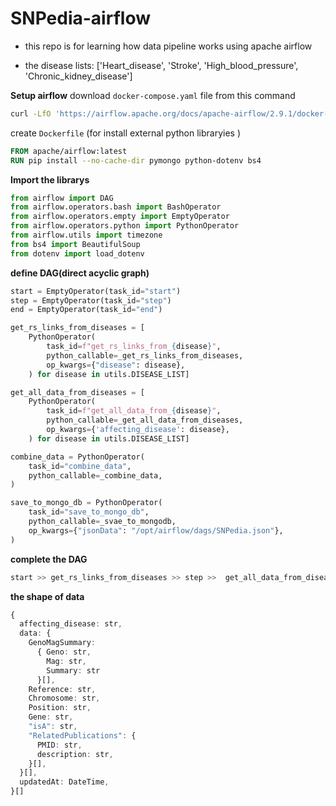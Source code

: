 # SNPedia-airflow

- this repo is for learning how data pipeline works using apache airflow

- the disease lists: ['Heart_disease', 'Stroke', 'High_blood_pressure', 'Chronic_kidney_disease']

**Setup airflow**
download `docker-compose.yaml` file from this command

```sh
curl -LfO 'https://airflow.apache.org/docs/apache-airflow/2.9.1/docker-compose.yaml'
```

create `Dockerfile` (for install external python libraryies )

```Dockerfile
FROM apache/airflow:latest
RUN pip install --no-cache-dir pymongo python-dotenv bs4
```

**Import the librarys**

```python
from airflow import DAG
from airflow.operators.bash import BashOperator
from airflow.operators.empty import EmptyOperator
from airflow.operators.python import PythonOperator
from airflow.utils import timezone
from bs4 import BeautifulSoup
from dotenv import load_dotenv
```

**define DAG(direct acyclic graph)**

```python
start = EmptyOperator(task_id="start")
step = EmptyOperator(task_id="step")
end = EmptyOperator(task_id="end")

get_rs_links_from_diseases = [
    PythonOperator(
        task_id=f"get_rs_links_from_{disease}",
        python_callable=_get_rs_links_from_diseases,
        op_kwargs={"disease": disease},
    ) for disease in utils.DISEASE_LIST]

get_all_data_from_diseases = [
    PythonOperator(
        task_id=f"get_all_data_from_{disease}",
        python_callable=_get_all_data_from_diseases,
        op_kwargs={'affecting_disease': disease},
    ) for disease in utils.DISEASE_LIST]

combine_data = PythonOperator(
    task_id="combine_data",
    python_callable=_combine_data,
)

save_to_mongo_db = PythonOperator(
    task_id="save_to_mongo_db",
    python_callable=_svae_to_mongodb,
    op_kwargs={"jsonData": "/opt/airflow/dags/SNPedia.json"},
)
```

**complete the DAG**

```python
start >> get_rs_links_from_diseases >> step >>  get_all_data_from_diseases >> combine_data >> save_to_mongo_db >> end
```

**the shape of data**

```ts
{
  affecting_disease: str,
  data: {
    GenoMagSummary:
      { Geno: str,
        Mag: str,
        Summary: str
      }[],
    Reference: str,
    Chromosome: str,
    Position: str,
    Gene: str,
    "isA": str,
    "RelatedPublications": {
      PMID: str,
      description: str,
    }[],
  }[],
  updatedAt: DateTime,
}[]
```
